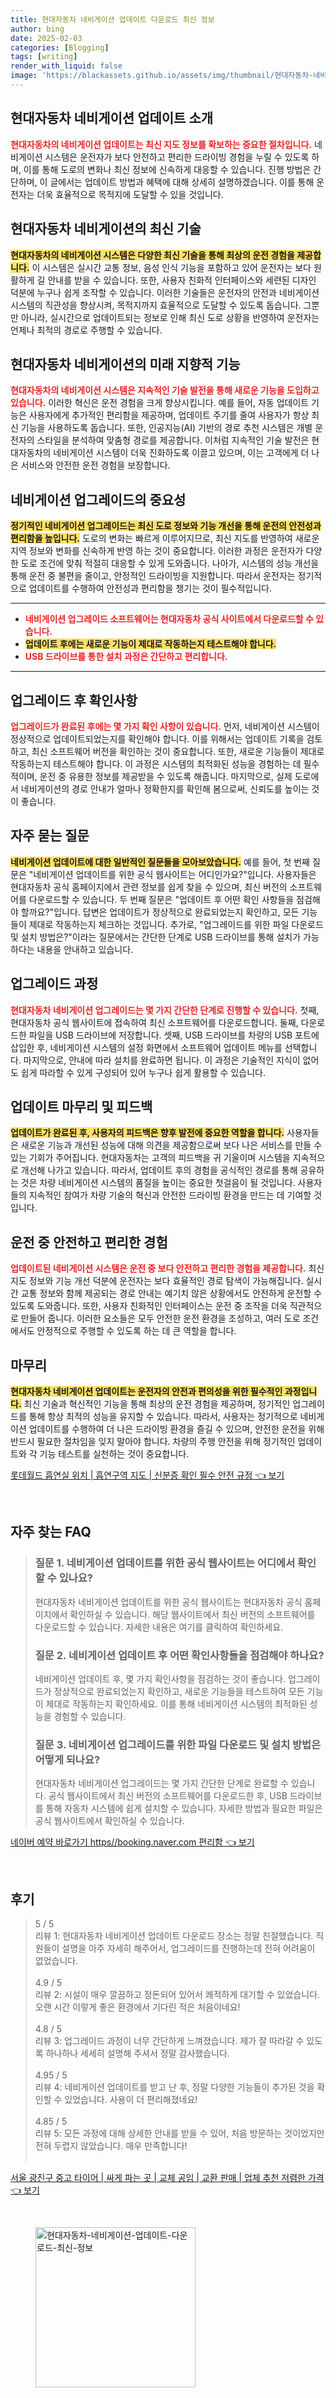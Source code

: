 ```yaml
---
title: 현대자동차 네비게이션 업데이트 다운로드 최신 정보
author: bing
date: 2025-02-03
categories: [Blogging]
tags: [writing]
render_with_liquid: false
image: 'https://blackassets.github.io/assets/img/thumbnail/현대자동차-네비게이션-업데이트-다운로드-최신-정보.webp'
---
```



<h2 id='현대자동차_네비게이션_업데이트_소개'>현대자동차 네비게이션 업데이트 소개</h2>

<p><b><span style="color: #ee2323;">현대자동차의 네비게이션 업데이트는 최신 지도 정보를 확보하는 중요한 절차입니다.</span></b> 네비게이션 시스템은 운전자가 보다 안전하고 편리한 드라이빙 경험을 누릴 수 있도록 하며, 이를 통해 도로의 변화나 최신 정보에 신속하게 대응할 수 있습니다. 진행 방법은 간단하며, 이 글에서는 업데이트 방법과 혜택에 대해 상세히 설명하겠습니다. 이를 통해 운전자는 더욱 효율적으로 목적지에 도달할 수 있을 것입니다.</p>

<h2 id='현대자동차_네비게이션의_최신_기술'>현대자동차 네비게이션의 최신 기술</h2>

<p><b><span style="background-color: #ffe066;">현대자동차의 네비게이션 시스템은 다양한 최신 기술을 통해 최상의 운전 경험을 제공합니다.</span></b> 이 시스템은 실시간 교통 정보, 음성 인식 기능을 포함하고 있어 운전자는 보다 원활하게 길 안내를 받을 수 있습니다. 또한, 사용자 친화적 인터페이스와 세련된 디자인 덕분에 누구나 쉽게 조작할 수 있습니다. 이러한 기술들은 운전자의 안전과 네비게이션 시스템의 직관성을 향상시켜, 목적지까지 효율적으로 도달할 수 있도록 돕습니다. 그뿐만 아니라, 실시간으로 업데이트되는 정보로 인해 최신 도로 상황을 반영하여 운전자는 언제나 최적의 경로로 주행할 수 있습니다.</p>

<h2 id='현대자동차_네비게이션의_미래_지향적_기능'>현대자동차 네비게이션의 미래 지향적 기능</h2>

<p><b><span style="color: #ee2323;">현대자동차의 네비게이션 시스템은 지속적인 기술 발전을 통해 새로운 기능을 도입하고 있습니다.</span></b> 이러한 혁신은 운전 경험을 크게 향상시킵니다. 예를 들어, 자동 업데이트 기능은 사용자에게 추가적인 편리함을 제공하며, 업데이트 주기를 줄여 사용자가 항상 최신 기능을 사용하도록 돕습니다. 또한, 인공지능(AI) 기반의 경로 추천 시스템은 개별 운전자의 스타일을 분석하여 맞춤형 경로를 제공합니다. 이처럼 지속적인 기술 발전은 현대자동차의 네비게이션 시스템이 더욱 진화하도록 이끌고 있으며, 이는 고객에게 더 나은 서비스와 안전한 운전 경험을 보장합니다.</p>

<h2 id='네비게이션_업그레이드의_중요성'>네비게이션 업그레이드의 중요성</h2>

<p><b><span style="background-color: #ffe066;">정기적인 네비게이션 업그레이드는 최신 도로 정보와 기능 개선을 통해 운전의 안전성과 편리함을 높입니다.</span></b> 도로의 변화는 빠르게 이루어지므로, 최신 지도를 반영하여 새로운 지역 정보와 변화를 신속하게 반영 하는 것이 중요합니다. 이러한 과정은 운전자가 다양한 도로 조건에 맞춰 적절히 대응할 수 있게 도와줍니다. 나아가, 시스템의 성능 개선을 통해 운전 중 불편을 줄이고, 안정적인 드라이빙을 지원합니다. 따라서 운전자는 정기적으로 업데이트를 수행하여 안전성과 편리함을 챙기는 것이 필수적입니다.</p>

<hr />

<ul>
    <li><b><span style="color: #ee2323;">네비게이션 업그레이드 소프트웨어는 현대자동차 공식 사이트에서 다운로드할 수 있습니다.</span></b></li>
    <li><b><span style="background-color: #ffe066;">업데이트 후에는 새로운 기능이 제대로 작동하는지 테스트해야 합니다.</span></b></li>
    <li><b><span style="color: #ee2323;">USB 드라이브를 통한 설치 과정은 간단하고 편리합니다.</span></b></li>
</ul>

<hr />

<h2 id='업그레이드_후_확인사항'>업그레이드 후 확인사항</h2>

<p><b><span style="color: #ee2323;">업그레이드가 완료된 후에는 몇 가지 확인 사항이 있습니다.</span></b> 먼저, 네비게이션 시스템이 정상적으로 업데이트되었는지를 확인해야 합니다. 이를 위해서는 업데이트 기록을 검토하고, 최신 소프트웨어 버전을 확인하는 것이 중요합니다. 또한, 새로운 기능들이 제대로 작동하는지 테스트해야 합니다. 이 과정은 시스템의 최적화된 성능을 경험하는 데 필수적이며, 운전 중 유용한 정보를 제공받을 수 있도록 해줍니다. 마지막으로, 실제 도로에서 네비게이션의 경로 안내가 얼마나 정확한지를 확인해 봄으로써, 신뢰도를 높이는 것이 좋습니다.</p>

<h2 id='자주_묻는_질문'>자주 묻는 질문</h2>

<p><b><span style="background-color: #ffe066;">네비게이션 업데이트에 대한 일반적인 질문들을 모아보았습니다.</span></b> 예를 들어, 첫 번째 질문은 "네비게이션 업데이트를 위한 공식 웹사이트는 어디인가요?"입니다. 사용자들은 현대자동차 공식 홈페이지에서 관련 정보를 쉽게 찾을 수 있으며, 최신 버전의 소프트웨어를 다운로드할 수 있습니다. 두 번째 질문은 "업데이트 후 어떤 확인 사항들을 점검해야 할까요?"입니다. 답변은 업데이트가 정상적으로 완료되었는지 확인하고, 모든 기능들이 제대로 작동하는지 체크하는 것입니다. 추가로, "업그레이드를 위한 파일 다운로드 및 설치 방법은?"이라는 질문에서는 간단한 단계로 USB 드라이브를 통해 설치가 가능하다는 내용을 안내하고 있습니다.</p>

<h2 id='업그레이드_과정'>업그레이드 과정</h2>

<p><b><span style="color: #ee2323;">현대자동차 네비게이션 업그레이드는 몇 가지 간단한 단계로 진행할 수 있습니다.</span></b> 첫째, 현대자동차 공식 웹사이트에 접속하여 최신 소프트웨어를 다운로드합니다. 둘째, 다운로드한 파일을 USB 드라이브에 저장합니다. 셋째, USB 드라이브를 차량의 USB 포트에 삽입한 후, 네비게이션 시스템의 설정 화면에서 소프트웨어 업데이트 메뉴를 선택합니다. 마지막으로, 안내에 따라 설치를 완료하면 됩니다. 이 과정은 기술적인 지식이 없어도 쉽게 따라할 수 있게 구성되어 있어 누구나 쉽게 활용할 수 있습니다.</p>

<h2 id='업데이트_마무리_및_피드백'>업데이트 마무리 및 피드백</h2>

<p><b><span style="background-color: #ffe066;">업데이트가 완료된 후, 사용자의 피드백은 향후 발전에 중요한 역할을 합니다.</span></b> 사용자들은 새로운 기능과 개선된 성능에 대해 의견을 제공함으로써 보다 나은 서비스를 만들 수 있는 기회가 주어집니다. 현대자동차는 고객의 피드백을 귀 기울이며 시스템을 지속적으로 개선해 나가고 있습니다. 따라서, 업데이트 후의 경험을 공식적인 경로를 통해 공유하는 것은 차량 네비게이션 시스템의 품질을 높이는 중요한 첫걸음이 될 것입니다. 사용자들의 지속적인 참여가 차량 기술의 혁신과 안전한 드라이빙 환경을 만드는 데 기여할 것입니다.</p>

<h2 id='운전_중_안전_하고_편리한_경험'>운전 중 안전하고 편리한 경험</h2>

<p><b><span style="color: #ee2323;">업데이트된 네비게이션 시스템은 운전 중 보다 안전하고 편리한 경험을 제공합니다.</span></b> 최신 지도 정보와 기능 개선 덕분에 운전자는 보다 효율적인 경로 탐색이 가능해집니다. 실시간 교통 정보와 함께 제공되는 경로 안내는 예기치 않은 상황에서도 안전하게 운전할 수 있도록 도와줍니다. 또한, 사용자 친화적인 인터페이스는 운전 중 조작을 더욱 직관적으로 만들어 줍니다. 이러한 요소들은 모두 안전한 운전 환경을 조성하고, 여러 도로 조건에서도 안정적으로 주행할 수 있도록 하는 데 큰 역할을 합니다.</p>

<h2 id='마무리'>마무리</h2>

<p><b><span style="background-color: #ffe066;">현대자동차 네비게이션 업데이트는 운전자의 안전과 편의성을 위한 필수적인 과정입니다.</span></b> 최신 기술과 혁신적인 기능을 통해 최상의 운전 경험을 제공하며, 정기적인 업그레이드를 통해 항상 최적의 성능을 유지할 수 있습니다. 따라서, 사용자는 정기적으로 네비게이션 업데이트를 수행하여 더 나은 드라이빙 환경을 즐길 수 있으며, 안전한 운전을 위해 반드시 필요한 절차임을 잊지 말아야 합니다. 차량의 주행 안전을 위해 정기적인 업데이트와 각 기능 테스트를 실천하는 것이 중요합니다.</p>


<p><a class="click-button" title="롯데월드 흡연실 위치 | 흡연구역 지도 | 신분증 확인 필수 안전 규정" href="https://blackassets.github.io/posts/%EB%A1%AF%EB%8D%B0%EC%9B%94%EB%93%9C-%ED%9D%A1%EC%97%B0%EC%8B%A4-%EC%9C%84%EC%B9%98-%ED%9D%A1%EC%97%B0%EA%B5%AC%EC%97%AD-%EC%A7%80%EB%8F%84-%EC%8B%A0%EB%B6%84%EC%A6%9D-%ED%99%95%EC%9D%B8-%ED%95%84%EC%88%98-%EC%95%88%EC%A0%84-%EA%B7%9C%EC%A0%95/" rel="dofollow">롯데월드 흡연실 위치 | 흡연구역 지도 | 신분증 확인 필수 안전 규정 👈 보기</a></p><br>
<h2 id='자주_찾는_FAQ'>자주 찾는 FAQ</h2>
<div itemscope="" itemtype="https://schema.org/FAQPage"> 
<blockquote> 
<div itemscope="" itemprop="mainEntity" itemtype="https://schema.org/Question"> 
<h3 itemprop="name">질문 1. 네비게이션 업데이트를 위한 공식 웹사이트는 어디에서 확인할 수 있나요?</h3> 
<div itemscope="" itemprop="acceptedAnswer" itemtype="https://schema.org/Answer"> 
<span itemprop="text"> 
<p>현대자동차 네비게이션 업데이트를 위한 공식 웹사이트는 현대자동차 공식 홈페이지에서 확인하실 수 있습니다. 해당 웹사이트에서 최신 버전의 소프트웨어를 다운로드할 수 있습니다. 자세한 내용은 여기를 클릭하여 확인하세요.</p> 
</span> 
</div> 
</div> 

<div itemscope="" itemprop="mainEntity" itemtype="https://schema.org/Question"> 
<h3 itemprop="name">질문 2. 네비게이션 업데이트 후 어떤 확인사항들을 점검해야 하나요?</h3> 
<div itemscope="" itemprop="acceptedAnswer" itemtype="https://schema.org/Answer"> 
<span itemprop="text"> 
<p>네비게이션 업데이트 후, 몇 가지 확인사항을 점검하는 것이 좋습니다. 업그레이드가 정상적으로 완료되었는지 확인하고, 새로운 기능들을 테스트하여 모든 기능이 제대로 작동하는지 확인하세요. 이를 통해 네비게이션 시스템의 최적화된 성능을 경험할 수 있습니다.</p> 
</span> 
</div> 
</div> 

<div itemscope="" itemprop="mainEntity" itemtype="https://schema.org/Question"> 
<h3 itemprop="name">질문 3. 네비게이션 업그레이드를 위한 파일 다운로드 및 설치 방법은 어떻게 되나요?</h3> 
<div itemscope="" itemprop="acceptedAnswer" itemtype="https://schema.org/Answer"> 
<span itemprop="text"> 
<p>현대자동차 네비게이션 업그레이드는 몇 가지 간단한 단계로 완료할 수 있습니다. 공식 웹사이트에서 최신 버전의 소프트웨어를 다운로드한 후, USB 드라이브를 통해 자동차 시스템에 쉽게 설치할 수 있습니다. 자세한 방법과 필요한 파일은 공식 웹사이트에서 확인하실 수 있습니다.</p> 
</span> 
</div> 
</div> 
</blockquote> 
</div>
<p><a class="click-button" title="네이버 예약 바로가기 https//booking.naver.com 편리함" href="https://blackassets.github.io/posts/%EB%84%A4%EC%9D%B4%EB%B2%84-%EC%98%88%EC%95%BD-%EB%B0%94%EB%A1%9C%EA%B0%80%EA%B8%B0-httpsbooking.naver.com-%ED%8E%B8%EB%A6%AC%ED%95%A8/" rel="dofollow">네이버 예약 바로가기 https//booking.naver.com 편리함 👈 보기</a></p><br>
<h2 id='후기'>후기</h2>
<div itemscope itemtype="https://schema.org/Product">
  <blockquote>
  <div itemprop="review" itemscope itemtype="https://schema.org/Review">
      <div itemprop="reviewRating" itemscope itemtype="https://schema.org/Rating"> <span itemprop="ratingValue">5</span> / <span itemprop="bestRating">5</span> </div>
      <span itemprop="reviewBody">리뷰 1: 현대자동차 네비게이션 업데이트 다운로드 장소는 정말 친절했습니다. 직원들이 설명을 아주 자세히 해주어서, 업그레이드를 진행하는데 전혀 어려움이 없었습니다.</span>
  </div>
  <br>
  <div itemprop="review" itemscope itemtype="https://schema.org/Review">
      <div itemprop="reviewRating" itemscope itemtype="https://schema.org/Rating"> <span itemprop="ratingValue">4.9</span> / <span itemprop="bestRating">5</span> </div>
      <span itemprop="reviewBody">리뷰 2: 시설이 매우 깔끔하고 정돈되어 있어서 쾌적하게 대기할 수 있었습니다. 오랜 시간 이렇게 좋은 환경에서 기다린 적은 처음이네요!</span>
  </div>
  <br>
  <div itemprop="review" itemscope itemtype="https://schema.org/Review">
      <div itemprop="reviewRating" itemscope itemtype="https://schema.org/Rating"> <span itemprop="ratingValue">4.8</span> / <span itemprop="bestRating">5</span> </div>
      <span itemprop="reviewBody">리뷰 3: 업그레이드 과정이 너무 간단하게 느껴졌습니다. 제가 잘 따라갈 수 있도록 하나하나 세세히 설명해 주셔서 정말 감사했습니다.</span>
  </div>
  <br>
  <div itemprop="review" itemscope itemtype="https://schema.org/Review">
      <div itemprop="reviewRating" itemscope itemtype="https://schema.org/Rating"> <span itemprop="ratingValue">4.95</span> / <span itemprop="bestRating">5</span> </div>
      <span itemprop="reviewBody">리뷰 4: 네비게이션 업데이트를 받고 난 후, 정말 다양한 기능들이 추가된 것을 확인할 수 있었습니다. 사용이 더 편리해졌네요!</span>
  </div>
  <br>
  <div itemprop="review" itemscope itemtype="https://schema.org/Review">
      <div itemprop="reviewRating" itemscope itemtype="https://schema.org/Rating"> <span itemprop="ratingValue">4.85</span> / <span itemprop="bestRating">5</span> </div>
      <span itemprop="reviewBody">리뷰 5: 모든 과정에 대해 상세한 안내를 받을 수 있어, 처음 방문하는 것이었지만 전혀 두렵지 않았습니다. 매우 만족합니다!</span>
  </div>
  <br>
  </blockquote>
</div>
<p><a class="click-button" title="서울 광진구 중고 타이어 | 싸게 파는 곳 | 교체 공임 | 교환 판매 | 업체 추천 저렴한 가격" href="https://blackassets.github.io/posts/%EC%84%9C%EC%9A%B8-%EA%B4%91%EC%A7%84%EA%B5%AC-%EC%A4%91%EA%B3%A0-%ED%83%80%EC%9D%B4%EC%96%B4-%EC%8B%B8%EA%B2%8C-%ED%8C%8C%EB%8A%94-%EA%B3%B3-%EA%B5%90%EC%B2%B4-%EA%B3%B5%EC%9E%84-%EA%B5%90%ED%99%98-%ED%8C%90%EB%A7%A4-%EC%97%85%EC%B2%B4-%EC%B6%94%EC%B2%9C-%EC%A0%80%EB%A0%B4%ED%95%9C-%EA%B0%80%EA%B2%A9/" rel="dofollow">서울 광진구 중고 타이어 | 싸게 파는 곳 | 교체 공임 | 교환 판매 | 업체 추천 저렴한 가격 👈 보기</a></p><br>
<figure class="image"><img src="https://blackassets.github.io/assets/img/thumbnail/현대자동차-네비게이션-업데이트-다운로드-최신-정보.webp" alt="현대자동차-네비게이션-업데이트-다운로드-최신-정보" width="256" height="256"></figure>